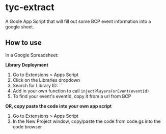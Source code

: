 # tyc-extract

A Goole App Script that will fill out some BCP event information into a google sheet.

## How to use

In a Google Spreadsheet:

**Library Deployment**

1. Go to Extensions > Apps Script
2. Click on the Libraries dropdown
3. Search for Library ID: ``
4. Add in your own function to call `injectPlayersForEvent(eventId)`
5. To find your event's eventId, copy it from a url from BCP

**OR, copy paste the code into your own app script**

1. Go to Extensions > Apps Script
2. In the New Project window, copy/paste the code from code.gs into the code browser
